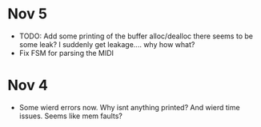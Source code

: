 # Nov 5
- TODO: Add some printing of the buffer alloc/dealloc there seems to be some 
leak? I suddenly get leakage.... why how what?
- Fix FSM for parsing the MIDI

# Nov 4
- Some wierd errors now. Why isnt anything printed? And wierd time issues. Seems like mem faults?